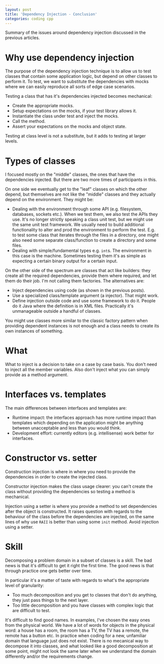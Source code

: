 ```yaml
---
layout: post
title: 'Dependency Injection - Conclusion'
categories: coding cpp
---
```


Summary of the issues around dependency injection discussed in the previous
articles.


# Why use dependency injection

The purpose of the dependency injection technique is to allow us to test
classes that contain some application logic, but depend on other classes to
perform it. To test, we want to substitute the dependencies with mocks where we
can easily reproduce all sorts of edge case scenarios.

Testing a class that has it's dependencies injected becomes mechanical:

- Create the appropriate mocks.
- Setup expectations on the mocks, if your test library allows it.
- Instantiate the class under test and inject the mocks.
- Call the method.
- Assert your expectations on the mocks and object state.

Testing at class level is not a substitute, but it adds to testing at larger
levels.


# Types of classes

I focused mostly on the "middle" classes, the ones that have the dependencies
injected. But there are two more times of participants in this.

On one side we eventually get to the "leaf" classes on which the other depend,
but themselves are not like the "middle" classes and they actually depend on
the environment. They might be:

- Dealing with the environment through some API (e.g. filesystem, databases,
  sockets etc.). When we test them, we also test the APIs they use. It's no
  longer strictly speaking a class unit test, but we might use the same unit
  test framework. We usually need to build additional functionality to alter
  and prod the environment to perform the test.  E.g.  to test some class that
  iterates through the files in a directory, one might also need some separate
  class/function to create a directory and some files.
- Dealing with simple/fundamental types e.g. `int`s. The environment in this
  case is the machine. Sometimes testing them it's as simple as expecting a
  certain binary output for a certain input.

On the other side of the spectrum are classes that act like builders: they
create all the required dependencies, provide them where required, and let them
do their job. I'm not calling them factories. The alternatives are:

- Inject dependencies using code (as shown in the previous posts).
- Use a specialized class/template argument (a injector). That might work.
- Define injection outside code and use some framework to do it. People do it
  Java where the definition is in XML files. Practically it's unmanageable
  outside a handful of classes.

You might use classes more similar to the classic factory pattern when
providing dependent instances is not enough and a class needs to create its own
instances of something.


# What

What to inject is a decision to take on a case by case basis. You don't need
to inject all the member variables. Also don't inject what you can simply
provide as a method argument.


# Interfaces vs. templates

The main differences between interfaces and templates are:

- Runtime impact: the interfaces approach has more runtime impact than
  templates which depending on the application might be anything between
  unacceptable and less than you would think.
- Development effort: currently editors (e.g. intellisense) work better for
  interfaces.

# Constructor vs. setter

Construction injection is where in where you need to provide the dependencies
in order to create the injected class.

Constructor injection makes the class usage clearer: you can't create the class
without providing the dependencies so testing a method is mechanical.

Injection using a setter is where you provide a method to set dependencies
after the object is constructed. It raises question with regards to the
behaviour of the class before the dependencies are injected, on the same lines
of why use `RAII` is better than using some `init` method. Avoid injection
using a setter.

# Skill

Decomposing a problem domain in a subset of classes is a skill. The bad news is
that it's difficult to get it right the first time. The good news is that
through practice one gets better over time.

In particular it's a matter of taste with regards to what's the appropriate
level of granularity:

- Too much decomposition and you get to classes that don't do anything, they
  just pass things to the next layer.
- Too little decomposition and you have classes with complex logic that are
  difficult to test.

It's difficult to find good names. In examples, I've chosen the easy ones from
the physical world. We have a lot of words for objects in the physical word: a
house has a room, the room has a TV, the TV has a remote, the remote has a
button etc. In practice when coding for a new, unfamiliar domain that language
just does not exist. There is no mecanical way to decompose it into classes,
and what looked like a good decomposition at some point, might not look the
same later when we understand the domain differently and/or the requirements
change.
